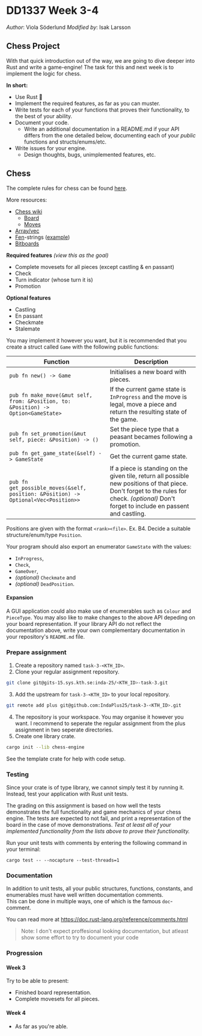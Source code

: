 # DD1337 Week 3-4

_Author_: Viola Söderlund 
_Modified by_: Isak Larsson

## Chess Project

With that quick introduction out of the way, we are going to dive deeper into Rust and write a game-engine! The task for this and next week is to implement the logic for chess.

**In short:**
* Use Rust 🦀
* Implement the required features, as far as you can muster.
* Write tests for each of your functions that proves their functionality, to the best of your ability.
* Document your code.
  * Write an additional documentation in a README.md if your API differs from the one detailed below, documenting each of your *public* functions and structs/enums/etc.
* Write issues for your engine.
  * Design thoughts, bugs, unimplemented features, etc.

## Chess

The complete rules for chess can be found [here](https://en.wikipedia.org/wiki/Chess#Rules).

More resources:
* [Chess wiki](https://www.chessprogramming.org/Getting_Started)
  * [Board](https://www.chessprogramming.org/Board_Representation)
  * [Moves](https://www.chessprogramming.org/Move_Generation)
* [Array/vec](https://medium.com/@bellerb/building-a-chess-engine-part1-9758da877be7)
* [Fen](https://www.chessprogramming.org/Forsyth-Edwards_Notation)-strings ([example](https://www.youtube.com/watch?v=fVxvY-d28FE))
* [Bitboards](https://www.chessprogramming.org/Bitboards)

**Required features** _(view this as the goal)_
* Complete movesets for all pieces (except castling & en passant)
* Check
* Turn indicator (whose turn it is)
* Promotion

**Optional features**
* Castling
* En passant
* Checkmate
* Stalemate

You may implement it however you want, but it is recommended that you create a struct called `Game` with the following public functions: 

| **Function**                                                                  | **Description**                                                                                                                                                                               |
| ----------------------------------------------------------------------------- | --------------------------------------------------------------------------------------------------------------------------------------------------------------------------------------------- |
| `pub fn new() -> Game`                                                        | Initialises a new board with pieces.                                                                                                                                                          |
| `pub fn make_move(&mut self, from: &Position, to: &Position) -> Option<GameState>`  | If the current game state is `InProgress` and the move is legal, move a piece and return the resulting state of the game.                                                                     |
| `pub fn set_promotion(&mut self, piece: &Position) -> ()`                        | Set the piece type that a peasant becames following a promotion.                                                                                                                              |
| `pub fn get_game_state(&self) -> GameState`                                   | Get the current game state.                                                                                                                                                                   |
| `pub fn get_possible_moves(&self, position: &Position) -> Optional<Vec<Position>>` | If a piece is standing on the given tile, return all possible new positions of that piece. Don't forget to the rules for check. _(optional)_ Don't forget to include en passent and castling. |

Positions are given with the format `<rank><file>`. Ex. B4. Decide a suitable structure/enum/type `Position`.

Your program should also export an enumerator `GameState` with the values:
- `InProgress`, 
- `Check`,
- `GameOver`, 
- _(optional)_ `Checkmate` and
- _(optional)_ `DeadPosition`.

#### Expansion

A GUI application could also make use of enumerables such as `Colour` and `PieceType`. You may also like to make changes to the above API depeding on your board representation. If your library API do not reflect the documentation above, write your own complementary documentation in your repository's `README.md` file.

### Prepare assignment

1) Create a repository named `task-3-<KTH_ID>`.
2) Clone your regular assignment repository.
```sh
git clone git@gits-15.sys.kth.se:inda-25/<KTH_ID>-task-3.git
```
3) Add the upstream for `task-3-<KTH_ID>` to your local repository.
```sh
git remote add plus git@github.com:IndaPlus25/task-3-<KTH_ID>.git
```
4) The repository is your workspace. You may organise it however you want. I recommend to seperate the regular assignment from the plus assignment in two seperate directories. 
5) Create one library crate.
```sh
cargo init --lib chess-engine
```

See the template crate for help with code setup.

### Testing

Since your crate is of type library, we cannot simply test it by running it. Instead, test your application with Rust unit tests. 

The grading on this assignment is based on how well the tests demonstrates the full functionality and game mechanics of your chess engine. The tests are expected to not fail, and print a representation of the board in the case of move demonstrations. _Test at least all of your implemented functionality from the lists above to prove their functionality._

Run your unit tests with comments by entering the following command in your terminal:
```
cargo test -- --nocapture --test-threads=1
```

### Documentation

In addition to unit tests, all your public structures, functions, constants, and enumerables must have well written documentation comments.  
This can be done in multiple ways, one of which is the famous `doc`-comment.

You can read more at https://doc.rust-lang.org/reference/comments.html

> Note: I don't expect proffesional looking documentation, but atleast show some effort to try to document your code

### Progression

#### Week 3

Try to be able to present:
* Finished board representation.
* Complete movesets for all pieces.

#### Week 4

* As far as you're able. 
